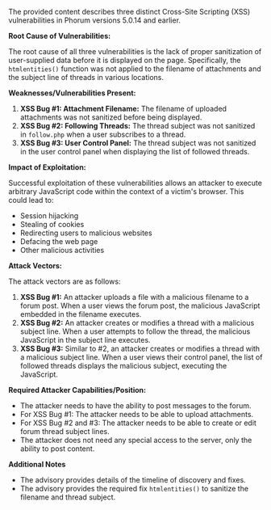 The provided content describes three distinct Cross-Site Scripting (XSS) vulnerabilities in Phorum versions 5.0.14 and earlier.

**Root Cause of Vulnerabilities:**

The root cause of all three vulnerabilities is the lack of proper sanitization of user-supplied data before it is displayed on the page. Specifically, the `htmlentities()` function was not applied to the filename of attachments and the subject line of threads in various locations.

**Weaknesses/Vulnerabilities Present:**

1.  **XSS Bug #1: Attachment Filename:** The filename of uploaded attachments was not sanitized before being displayed.
2.  **XSS Bug #2: Following Threads:** The thread subject was not sanitized in `follow.php` when a user subscribes to a thread.
3.  **XSS Bug #3: User Control Panel:** The thread subject was not sanitized in the user control panel when displaying the list of followed threads.

**Impact of Exploitation:**

Successful exploitation of these vulnerabilities allows an attacker to execute arbitrary JavaScript code within the context of a victim's browser. This could lead to:

*   Session hijacking
*   Stealing of cookies
*   Redirecting users to malicious websites
*   Defacing the web page
*   Other malicious activities

**Attack Vectors:**

The attack vectors are as follows:
1.  **XSS Bug #1:** An attacker uploads a file with a malicious filename to a forum post. When a user views the forum post, the malicious JavaScript embedded in the filename executes.
2.  **XSS Bug #2:** An attacker creates or modifies a thread with a malicious subject line. When a user attempts to follow the thread, the malicious JavaScript in the subject line executes.
3.  **XSS Bug #3:**  Similar to #2, an attacker creates or modifies a thread with a malicious subject line. When a user views their control panel, the list of followed threads displays the malicious subject, executing the JavaScript.

**Required Attacker Capabilities/Position:**

*   The attacker needs to have the ability to post messages to the forum.
*   For XSS Bug #1: The attacker needs to be able to upload attachments.
*   For XSS Bug #2 and #3: The attacker needs to be able to create or edit forum thread subject lines.
*   The attacker does not need any special access to the server, only the ability to post content.

**Additional Notes**
* The advisory provides details of the timeline of discovery and fixes.
* The advisory provides the required fix `htmlentities()` to sanitize the filename and thread subject.